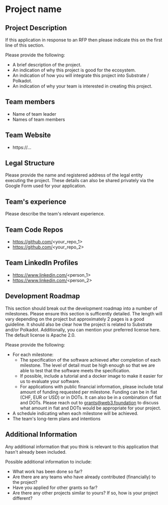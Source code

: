 # Project name

## Project Description
If this application in response to an RFP then please indicate this on the first line of this section.

Please provide the following:
  * A brief description of the project.
  * An indication of why this project is good for the ecosystem.
  * An indication of how you will integrate this project into Substrate / Polkadot.
  * An indication of why your team is interested in creating this project.

## Team members
* Name of team leader
* Names of team members	

## Team Website	
* https://...

## Legal Structure 
Please provide the name and registered address of the legal entity executing the project. These details can also be shared privately via the Google Form used for your application.

## Team's experience
Please describe the team's relevant experience.

## Team Code Repos
* https://github.com/<your_repo_1>
* https://github.com/<your_repo_2>

## Team LinkedIn Profiles
* https://www.linkedin.com/<person_1>
* https://www.linkedin.com/<person_2>

## Development Roadmap
This section should break out the development roadmap into a number of milestones. Please ensure this section is sufficently detailed. The length will vary depending on the project but approximately 2 pages is a good guideline. It should also be clear how the project is related to Substrate and/or Polkadot. Additionally, you can mention your preferred license here. The default license is Apache 2.0. 

Please provide the following:
  * For each milestone:
    * The specification of the software achieved after completion of each milestone. The level of detail must be high enough so that we are able to test that the software meets the specification.
    * If possible, include a tutorial and a docker image to make it easier for us to evaluate your software. 
    * For applications with public financial information, please include total amount of funding requested per milestone. Funding can be in fiat (CHF, EUR or USD) or in DOTs. It can also be in a combination of fiat and DOTs. Please reach out to grants@web3.foundation to discuss what amount in fiat and DOTs would be appropriate for your project.
  * A schedule indicating when each milestone will be achieved.
  * The team's long-term plans and intentions 

## Additional Information
Any additional information that you think is relevant to this application that hasn't already been included.

Possible additional information to include:
* What work has been done so far?
* Are there are any teams who have already contributed (financially) to the project?
* Have you applied for other grants so far?
* Are there any other projects similar to yours? If so, how is your project different?
